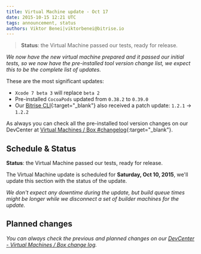 ```yaml
---
title: Virtual Machine update - Oct 17
date: 2015-10-15 12:21 UTC
tags: announcement, status
authors: Viktor Benei|viktorbenei@bitrise.io
---
```


> **Status**: the Virtual Machine passed our tests, ready for release.

*We now have the new virtual machine prepared and it
passed our initial tests, so we now have the pre-installed tool
version change list, we expect this to be the complete list of updates.*

These are the most significant updates:

* `Xcode 7 beta 3` will replace `beta 2`
* Pre-installed `CocoaPods` updated from `0.38.2` to `0.39.0`
* Our [Bitrise CLI](https://github.com/bitrise-io/bitrise){:target="_blank"} also received a patch update: `1.2.1` -> `1.2.2`

As always you can check all the pre-installed tool version
changes on our DevCenter at [Virtual Machines / Box #changelog](http://devcenter.bitrise.io/docs/vm-box-changelog){:target="_blank"}.


## Schedule & Status

**Status**: the Virtual Machine passed our tests, ready for release.

The Virtual Machine update is scheduled for **Saturday, Oct 10, 2015**,
we'll update this section with the status of the update.

*We don't expect any downtime during the update, but build queue
times might be longer while we disconnect a set of
builder machines for the update.*


## Planned changes

*You can always check the previous and planned changes
on our [DevCenter - Virtual Machines / Box change log](http://devcenter.bitrise.io/docs/vm-box-changelog).*
